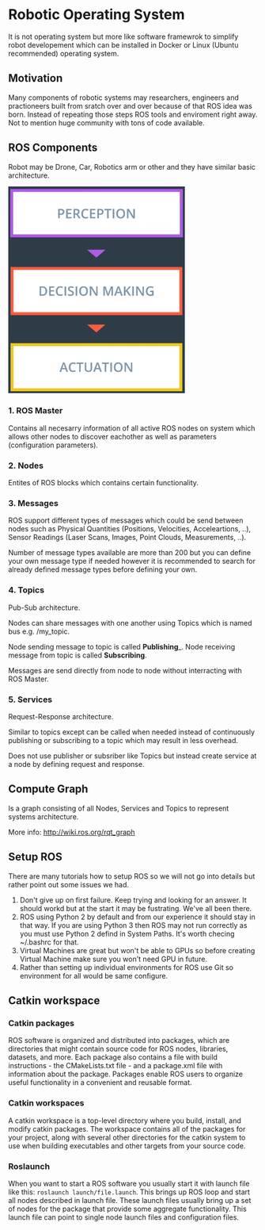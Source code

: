 # Robotic Operating System

It is not operating system but more like software framewrok to simplify robot developement which can be installed in Docker or Linux (Ubuntu recommended) operating system.

## Motivation

Many components of robotic systems may researchers, engineers and practioneers built from sratch over and over because of that ROS idea was born. Instead of repeating those steps ROS tools and enviroment right away. Not to mention huge community with tons of code available.

## ROS Components

Robot may be Drone, Car, Robotics arm or other and they have similar basic architecture.

![ros_project_architecture](images/ros_project_architecture.png)

### 1. ROS Master

Contains all necesarry information of all active ROS nodes on system which allows other nodes to discover eachother as well as parameters (configuration parameters).

### 2. Nodes

Entites of ROS blocks which contains certain functionality.

### 3. Messages

ROS support different types of messages which could be send between nodes such as Physical Quantities (Positions, Velocities, Acceleartions, ..), Sensor Readings (Laser Scans, Images, Point Clouds, Measurements, ..).

Number of message types available are more than 200 but you can define your own message type if needed however it is recommended to search for already defined message types before defining your own.

### 4. Topics

Pub-Sub architecture.

Nodes can share messages with one another using Topics which is named bus e.g. /my_topic.

Node sending message to topic is called __Publishing___.
Node receiving message from topic is called __Subscribing__.

Messages are send directly from node to node without interracting with ROS Master.

### 5. Services

Request-Response architecture.

Similar to topics except can be called when needed instead of continuously publishing or subscribing to a topic which may result in less overhead.

Does not use publisher or subsriber like Topics but instead create service at a node by defining request and response.

## Compute Graph

Is a graph consisting of all Nodes, Services and Topics to represent systems architecture.

More info: http://wiki.ros.org/rqt_graph

## Setup ROS

There are many tutorials how to setup ROS so we will not go into details but rather point out some issues we had.

1. Don't give up on first failure. Keep trying and looking for an answer. It should workd but at the start it may be fustrating. We've all been there.
2. ROS using Python 2 by default and from our experience it should stay in that way. If you are using Python 3 then ROS may not run correctly as you must use Python 2 defind in System Paths. It's worth checing ~/.bashrc for that.
3. Virtual Machines are great but won't be able to GPUs so before creating Virtual Machine make sure you won't need GPU in future.
4. Rather than setting up individual environments for ROS use Git so environment for all would be same configure.

## Catkin workspace

### Catkin packages

ROS software is organized and distributed into packages, which are directories that might contain source code for ROS nodes, libraries, datasets, and more. Each package also contains a file with build instructions - the CMakeLists.txt file - and a package.xml file with information about the package. Packages enable ROS users to organize useful functionality in a convenient and reusable format.

### Catkin workspaces

A catkin workspace is a top-level directory where you build, install, and modify catkin packages. The workspace contains all of the packages for your project, along with several other directories for the catkin system to use when building executables and other targets from your source code.

### Roslaunch

When you want to start a ROS software you usually start it with launch file like this: `roslaunch launch/file.launch`. This brings up ROS loop and start all nodes described in launch file. These launch files usually bring up a set of nodes for the package that provide some aggregate functionality. This launch file can point to single node launch files and configuration files.

